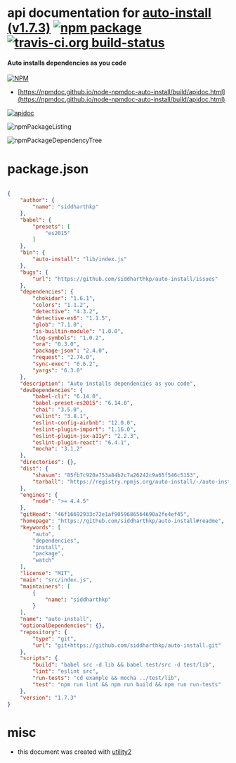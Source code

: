 # api documentation for  [auto-install (v1.7.3)](https://github.com/siddharthkp/auto-install#readme)  [![npm package](https://img.shields.io/npm/v/npmdoc-auto-install.svg?style=flat-square)](https://www.npmjs.org/package/npmdoc-auto-install) [![travis-ci.org build-status](https://api.travis-ci.org/npmdoc/node-npmdoc-auto-install.svg)](https://travis-ci.org/npmdoc/node-npmdoc-auto-install)
#### Auto installs dependencies as you code

[![NPM](https://nodei.co/npm/auto-install.png?downloads=true&downloadRank=true&stars=true)](https://www.npmjs.com/package/auto-install)

- [https://npmdoc.github.io/node-npmdoc-auto-install/build/apidoc.html](https://npmdoc.github.io/node-npmdoc-auto-install/build/apidoc.html)

[![apidoc](https://npmdoc.github.io/node-npmdoc-auto-install/build/screenCapture.buildCi.browser.%252Ftmp%252Fbuild%252Fapidoc.html.png)](https://npmdoc.github.io/node-npmdoc-auto-install/build/apidoc.html)

![npmPackageListing](https://npmdoc.github.io/node-npmdoc-auto-install/build/screenCapture.npmPackageListing.svg)

![npmPackageDependencyTree](https://npmdoc.github.io/node-npmdoc-auto-install/build/screenCapture.npmPackageDependencyTree.svg)



# package.json

```json

{
    "author": {
        "name": "siddharthkp"
    },
    "babel": {
        "presets": [
            "es2015"
        ]
    },
    "bin": {
        "auto-install": "lib/index.js"
    },
    "bugs": {
        "url": "https://github.com/siddharthkp/auto-install/issues"
    },
    "dependencies": {
        "chokidar": "1.6.1",
        "colors": "1.1.2",
        "detective": "4.3.2",
        "detective-es6": "1.1.5",
        "glob": "7.1.0",
        "is-builtin-module": "1.0.0",
        "log-symbols": "1.0.2",
        "ora": "0.3.0",
        "package-json": "2.4.0",
        "request": "2.74.0",
        "sync-exec": "0.6.2",
        "yargs": "6.3.0"
    },
    "description": "Auto installs dependencies as you code",
    "devDependencies": {
        "babel-cli": "6.14.0",
        "babel-preset-es2015": "6.14.0",
        "chai": "3.5.0",
        "eslint": "3.8.1",
        "eslint-config-airbnb": "12.0.0",
        "eslint-plugin-import": "1.16.0",
        "eslint-plugin-jsx-a11y": "2.2.3",
        "eslint-plugin-react": "6.4.1",
        "mocha": "3.1.2"
    },
    "directories": {},
    "dist": {
        "shasum": "85fb7c920a753a84b2c7a26242c9a65f546c5153",
        "tarball": "https://registry.npmjs.org/auto-install/-/auto-install-1.7.3.tgz"
    },
    "engines": {
        "node": ">= 4.4.5"
    },
    "gitHead": "46f16692933c72e1af9059686564690a2fe4ef45",
    "homepage": "https://github.com/siddharthkp/auto-install#readme",
    "keywords": [
        "auto",
        "dependencies",
        "install",
        "package",
        "watch"
    ],
    "license": "MIT",
    "main": "src/index.js",
    "maintainers": [
        {
            "name": "siddharthkp"
        }
    ],
    "name": "auto-install",
    "optionalDependencies": {},
    "repository": {
        "type": "git",
        "url": "git+https://github.com/siddharthkp/auto-install.git"
    },
    "scripts": {
        "build": "babel src -d lib && babel test/src -d test/lib",
        "lint": "eslint src",
        "run-tests": "cd example && mocha ../test/lib",
        "test": "npm run lint && npm run build && npm run run-tests"
    },
    "version": "1.7.3"
}
```



# misc
- this document was created with [utility2](https://github.com/kaizhu256/node-utility2)
